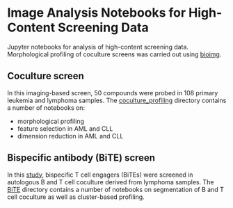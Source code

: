 # Image Analysis Notebooks for High-Content Screening Data
Jupyter notebooks for analysis of high-content screening data. Morphological profiling of coculture screens was carried out using [bioimg](https://github.com/vladchimescu/bioimg).

## Coculture screen
In this imaging-based screen, 50 compounds were probed in 108 primary leukemia and lymphoma samples. The [coculture_profiling](https://github.com/vladchimescu/microscopy-notebooks/tree/master/coculture_profiling) directory contains a number of notebooks on:
+ morphological profiling
+ feature selection in AML and CLL
+ dimension reduction in AML and CLL


## Bispecific antibody (BiTE) screen
In this [study](https://ashpublications.org/bloodadvances/article/5/23/5060/477075/An-autologous-culture-model-of-nodal-B-cell), bispecific T cell engagers (BiTEs) were screened in autologous B and T cell coculture derived from lymphoma samples. The [BiTE](https://github.com/vladchimescu/microscopy-notebooks/tree/master/BiTE) directory contains a number of notebooks on segmentation of B and T cell coculture as well as cluster-based profiling.
